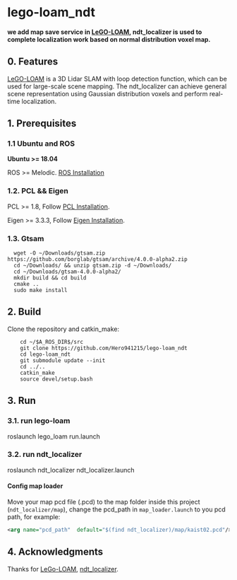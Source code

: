 # lego-loam_ndt
**we add map save service in [LeGO-LOAM](https://github.com/RobustFieldAutonomyLab/LeGO-LOAM), ndt_localizer is used to complete localization work based on normal distribution voxel map.**

## 0. Features
[LeGO-LOAM](https://github.com/RobustFieldAutonomyLab/LeGO-LOAM) is a 3D Lidar SLAM with loop detection function, which can be used for large-scale scene mapping. The ndt_localizer can achieve general scene representation using Gaussian distribution voxels and perform real-time localization.

## 1. Prerequisites
### 1.1 **Ubuntu** and **ROS**
**Ubuntu >= 18.04**

ROS    >= Melodic. [ROS Installation](http://wiki.ros.org/ROS/Installation)

### 1.2. **PCL && Eigen**
PCL    >= 1.8,   Follow [PCL Installation](http://www.pointclouds.org/downloads/linux.html).

Eigen  >= 3.3.3, Follow [Eigen Installation](http://eigen.tuxfamily.org/index.php?title=Main_Page).

### 1.3. **Gtsam**

```
  wget -O ~/Downloads/gtsam.zip https://github.com/borglab/gtsam/archive/4.0.0-alpha2.zip
  cd ~/Downloads/ && unzip gtsam.zip -d ~/Downloads/
  cd ~/Downloads/gtsam-4.0.0-alpha2/
  mkdir build && cd build
  cmake ..
  sudo make install
```

## 2. Build

Clone the repository and catkin_make:

```
    cd ~/$A_ROS_DIR$/src
    git clone https://github.com/Hero941215/lego-loam_ndt
    cd lego-loam_ndt
    git submodule update --init
    cd ../..
    catkin_make
    source devel/setup.bash
```

## 3. Run
### 3.1. **run lego-loam**

roslaunch lego_loam run.launch

### 3.2. **run ndt_localizer**

roslaunch ndt_localizer ndt_localizer.launch

#### Config map loader
Move your map pcd file (.pcd) to the map folder inside this project (`ndt_localizer/map`), change the pcd_path in `map_loader.launch` to you pcd path, for example:

```xml
<arg name="pcd_path"  default="$(find ndt_localizer)/map/kaist02.pcd"/>
```

## 4. Acknowledgments

Thanks for [LeGo-LOAM](https://github.com/RobustFieldAutonomyLab/LeGO-LOAM), [ndt_localizer](https://github.com/AbangLZU/ndt_localizer).
